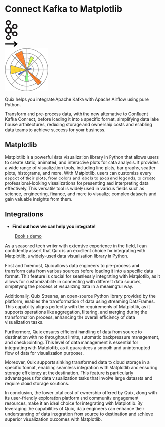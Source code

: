 # Connect Kafka to Matplotlib

<div class="connect-images cards blog-grid-card" markdown>
<div>
<img src="../images/kafka_logo.png" width="40px" />
</div>
<div>
<img src="../images/arrow.svg" width="40px" />
</div>
<div>
<img src="./images/matplotlib_1.jpg" />
</div>
</div>

Quix helps you integrate Apache Kafka with Apache Airflow using pure Python.

Transform and pre-process data, with the new alternative to Confluent Kafka Connect, before loading it into a specific format, simplifying data lake house arthitectures, reducing storage and ownership costs and enabling data teams to achieve success for your business.

## Matplotlib

Matplotlib is a powerful data visualization library in Python that allows users to create static, animated, and interactive plots for data analysis. It provides a wide range of visualization tools, including line plots, bar graphs, scatter plots, histograms, and more. With Matplotlib, users can customize every aspect of their plots, from colors and labels to axes and legends, to create professional-looking visualizations for presenting and interpreting data effectively. This versatile tool is widely used in various fields such as science, engineering, finance, and more to visualize complex datasets and gain valuable insights from them.

## Integrations

<div class="grid cards" markdown>

- __Find out how we can help you integrate!__

    <a class="md-button md-button--primary" href="https://share.hsforms.com/1iW0TmZzKQMChk0lxd_tGiw4yjw2?__hstc=175542013.2303933fbd746c0ac86d9ccbe9bc9100.1728383268831.1729603416735.1729620918855.31&__hssc=175542013.1.1729620918855&__hsfp=2132701734" target="_blank" style="margin:.5rem;">Book a demo</a>

</div>


As a seasoned tech writer with extensive experience in the field, I can confidently assert that Quix is an excellent choice for integrating with Matplotlib, a widely-used data visualization library in Python. 

First and foremost, Quix allows data engineers to pre-process and transform data from various sources before loading it into a specific data format. This feature is crucial for seamlessly integrating with Matplotlib, as it allows for customizability in connecting with different data sources, simplifying the process of visualizing data in a meaningful way. 

Additionally, Quix Streams, an open-source Python library provided by the platform, enables the transformation of data using streaming DataFrames. This capability aligns perfectly with the requirements of Matplotlib, as it supports operations like aggregation, filtering, and merging during the transformation process, enhancing the overall efficiency of data visualization tasks.

Furthermore, Quix ensures efficient handling of data from source to destination with no throughput limits, automatic backpressure management, and checkpointing. This level of data management is essential for integrating with Matplotlib, as it guarantees a smooth and uninterrupted flow of data for visualization purposes.

Moreover, Quix supports sinking transformed data to cloud storage in a specific format, enabling seamless integration with Matplotlib and ensuring storage efficiency at the destination. This feature is particularly advantageous for data visualization tasks that involve large datasets and require cloud storage solutions.

In conclusion, the lower total cost of ownership offered by Quix, along with its user-friendly exploration platform and community engagement resources, make it an ideal choice for integrating with Matplotlib. By leveraging the capabilities of Quix, data engineers can enhance their understanding of data integration from source to destination and achieve superior visualization outcomes with Matplotlib.

